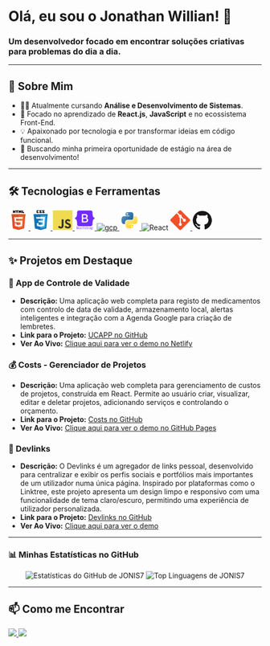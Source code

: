 # Olá, eu sou o Jonathan Willian! 👋

### Um desenvolvedor focado em encontrar soluções criativas para problemas do dia a dia.

---

## 🚀 Sobre Mim

- 👨‍💻 Atualmente cursando **Análise e Desenvolvimento de Sistemas**.
- 🌱 Focado no aprendizado de **React.js**, **JavaScript** e no ecossistema Front-End.
- 💡 Apaixonado por tecnologia e por transformar ideias em código funcional.
- 🎯 Buscando minha primeira oportunidade de estágio na área de desenvolvimento!

---

## 🛠️ Tecnologias e Ferramentas

<p align="left">
  <a href="https://developer.mozilla.org/en-US/docs/Web/HTML" target="_blank" rel="noreferrer">
    <img src="https://raw.githubusercontent.com/devicons/devicon/master/icons/html5/html5-original-wordmark.svg" alt="html5" width="40" height="40"/>
  </a>
  <a href="https://developer.mozilla.org/en-US/docs/Web/CSS" target="_blank" rel="noreferrer">
    <img src="https://raw.githubusercontent.com/devicons/devicon/master/icons/css3/css3-original-wordmark.svg" alt="css3" width="40" height="40"/>
  </a>
  <a href="https://developer.mozilla.org/en-US/docs/Web/JavaScript" target="_blank" rel="noreferrer">
    <img src="https://raw.githubusercontent.com/devicons/devicon/master/icons/javascript/javascript-original.svg" alt="javascript" width="40" height="40"/>
  </a>
  <a href="https://getbootstrap.com" target="_blank" rel="noreferrer">
    <img src="https://raw.githubusercontent.com/devicons/devicon/master/icons/bootstrap/bootstrap-plain-wordmark.svg" alt="bootstrap" width="40" height="40"/>
  </a>
  <a href="https://cloud.google.com" target="_blank" rel="noreferrer">
    <img src="https://www.vectorlogo.zone/logos/google_cloud/google_cloud-icon.svg" alt="gcp" width="40" height="40"/>
  </a>
  <a href="https://www.python.org" target="_blank" rel="noreferrer"> 
    <img src="https://raw.githubusercontent.com/devicons/devicon/master/icons/python/python-original.svg" alt="python" width="40" height="40"/> 
  </a>
  <img src="https://cdn.simpleicons.org/react/61DAFB" alt="React" width="40" height="40"/>
  <a href="https://git-scm.com/" target="_blank" rel="noreferrer">
    <img src="https://raw.githubusercontent.com/devicons/devicon/master/icons/git/git-original.svg" alt="git" width="40" height="40"/>
  </a>
  <a href="https://github.com/JONIS97" target="_blank" rel="noreferrer">
    <img src="https://raw.githubusercontent.com/devicons/devicon/master/icons/github/github-original.svg" alt="github" width="40" height="40"/>
  </a>
</p>

---

## ✨ Projetos em Destaque

### 📱 App de Controle de Validade
- **Descrição:** Uma aplicação web completa para registo de medicamentos com controlo de data de validade, armazenamento local, alertas inteligentes e integração com a Agenda Google para criação de lembretes.
- **Link para o Projeto:** [UCAPP no GitHub](https://github.com/JONIS7/UCAPP)
- **Ver Ao Vivo:** [Clique aqui para ver o demo no Netlify](https://appuc.netlify.app/)

### 💰 Costs - Gerenciador de Projetos
- **Descrição:** Uma aplicação web completa para gerenciamento de custos de projetos, construída em React. Permite ao usuário criar, visualizar, editar e deletar projetos, adicionando serviços e controlando o orçamento.
- **Link para o Projeto:** [Costs no GitHub](https://github.com/JONIS7/costs-react-app)
- **Ver Ao Vivo:** [Clique aqui para ver o demo no GitHub Pages](https://jonis7.github.io/costs-react-app/)

### 🔗 Devlinks
- **Descrição:** O Devlinks é um agregador de links pessoal, desenvolvido para centralizar e exibir os perfis sociais e portfólios mais importantes de um utilizador numa única página. Inspirado por plataformas como o Linktree, este projeto apresenta um design limpo e responsivo com uma funcionalidade de tema claro/escuro, permitindo uma experiência de utilizador personalizada.
- **Link para o Projeto:** [Devlinks no GitHub](https://github.com/JONIS7/Dev-links)
- **Ver Ao Vivo:** [Clique aqui para ver o demo](https://jonis7.github.io/Dev-links/)

---

### 📊 Minhas Estatísticas no GitHub
<p align="center">
  <img src="https://github-readme-stats.vercel.app/api?username=JONIS7&show_icons=true&theme=dark&include_all_commits=true&count_private=true" alt="Estatísticas do GitHub de JONIS7"/>
  <img src="https://github-readme-stats.vercel.app/api/top-langs/?username=JONIS7&layout=compact&theme=dark" alt="Top Linguagens de JONIS7"/>
</p>

---

## 📫 Como me Encontrar

<p align="left">
  <a href="mailto:jonisehis7@gmail.com">
    <img src="https://img.shields.io/badge/Gmail-D14836?style=for-the-badge&logo=gmail&logoColor=white" />
  </a>
  <a href="https://www.linkedin.com/in/jonathanwillian7">
    <img src="https://img.shields.io/badge/LinkedIn-0077B5?style=for-the-badge&logo=linkedin&logoColor=white" />
  </a>
</p>
